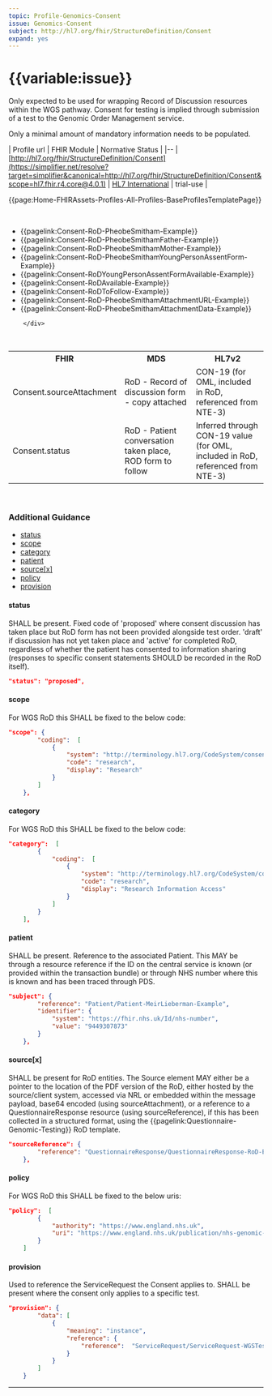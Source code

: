 ```yaml
---
topic: Profile-Genomics-Consent
issue: Genomics-Consent
subject: http://hl7.org/fhir/StructureDefinition/Consent
expand: yes
---
```


# {{variable:issue}}

Only expected to be used for wrapping Record of Discussion resources within the WGS pathway. Consent for testing is implied through submission of a test to the Genomic Order Management service.

Only a minimal amount of mandatory information needs to be populated. 

| Profile url | FHIR Module | Normative Status |
|--
| [http://hl7.org/fhir/StructureDefinition/Consent](https://simplifier.net/resolve?target=simplifier&canonical=http://hl7.org/fhir/StructureDefinition/Consent&scope=hl7.fhir.r4.core@4.0.1) | [HL7 International]() | trial-use |

{{page:Home-FHIRAssets-Profiles-All-Profiles-BaseProfilesTemplatePage}}

<div id="Examples" class="tabcontent">
            <br />
            <ul>
            <li> {{pagelink:Consent-RoD-PheobeSmitham-Example}} </li>
            <li>  {{pagelink:Consent-RoD-PheobeSmithamFather-Example}} </li>
            <li> {{pagelink:Consent-RoD-PheobeSmithamMother-Example}} </li>
            <li> {{pagelink:Consent-RoD-PheobeSmithamYoungPersonAssentForm-Example}} </li>
            <li>  {{pagelink:Consent-RoDYoungPersonAssentFormAvailable-Example}} </li>
            <li> {{pagelink:Consent-RoDAvailable-Example}} </li>
            <li> {{pagelink:Consent-RoDToFollow-Example}} </li>
            <li> {{pagelink:Consent-RoD-PheobeSmithamAttachmentURL-Example}} </li>
            <li> {{pagelink:Consent-RoD-PheobeSmithamAttachmentData-Example}}</li>
            </ul>
    
        </div>

<div id="Mappings" class="tabcontent">
<br>
                <table class="assets">
                    <tr><th>FHIR</th><th>MDS</th><th>HL7v2</th></tr>
                    <tr><td>Consent.sourceAttachment</td><td>RoD - Record of discussion form - copy attached</td><td>CON-19 (for OML, included in RoD, referenced from NTE-3)</td></tr>
                    <tr><td>Consent.status</td><td>RoD - Patient conversation taken place, ROD form to follow</td><td>Inferred through CON-19 value (for OML, included in RoD, referenced from NTE-3)</td></tr>
                </table>
        </div>


<br>

<h3 id='non-fql-header'> Additional Guidance </h3>

- <a href="#status">status</a>
- <a href="#scope">scope</a>
- <a href="#category">category</a>
- <a href="#patient">patient</a>
- <a href="#source">source\[x\]</a>
- <a href="#policy">policy</a>
- <a href="#provision">provision</a>

<a name="status"></a>
<h4 class='additional-Guidance-Submenu'> status </h4>
SHALL be present. Fixed code of 'proposed' where consent discussion has taken place but RoD form has not been provided alongside test order. 'draft' if discussion has not yet taken place and 'active' for completed RoD, regardless of whether the patient has consented to information sharing (responses to specific consent statements SHOULD be recorded in the RoD itself).

```json
"status": "proposed",
```

<a name="scope"></a>
<h4 class='additional-Guidance-Submenu'> scope </h4>
For WGS RoD this SHALL be fixed to the below code:

```json
"scope": {
        "coding":  [
            {
                "system": "http://terminology.hl7.org/CodeSystem/consentscope",
                "code": "research",
                "display": "Research"
            }
        ]
    },
```

<a name="category"></a>
<h4 class='additional-Guidance-Submenu'> category </h4>
For WGS RoD this SHALL be fixed to the below code:

```json
"category":  [
        {
            "coding":  [
                {
                    "system": "http://terminology.hl7.org/CodeSystem/consentcategorycodes",
                    "code": "research",
                    "display": "Research Information Access"
                }
            ]
        }
    ],
```

<a name="patient"></a>
<h4 class='additional-Guidance-Submenu'> patient </h4>
SHALL be present. Reference to the associated Patient. This MAY be through a resource reference if the ID on the central service is known (or provided within the transaction bundle) or through NHS number where this is known and has been traced through PDS.

```json
"subject": {
        "reference": "Patient/Patient-MeirLieberman-Example",
        "identifier": {
            "system": "https://fhir.nhs.uk/Id/nhs-number",
            "value": "9449307873"
        }
    },
```

<a name="source"></a>
<h4 class='additional-Guidance-Submenu'> source[x] </h4>
SHALL be present for RoD entities. The Source element MAY either be a pointer to the location of the PDF version of the RoD, either hosted by the source/client system, accessed via NRL or embedded within the message payload, base64 encoded (using sourceAttachment), or a reference to a QuestionnaireResponse resource (using sourceReference), if this has been collected in a structured format, using the {{pagelink:Questionnaire-Genomic-Testing}} RoD template.

```json
"sourceReference": {
        "reference": "QuestionnaireResponse/QuestionnaireResponse-RoD-Example"
    },
```

<a name="policy"></a>
<h4 class='additional-Guidance-Submenu'> policy </h4>
For WGS RoD this SHALL be fixed to the below uris:

```json
"policy":  [
        {
            "authority": "https://www.england.nhs.uk",
            "uri": "https://www.england.nhs.uk/publication/nhs-genomic-medicine-service-record-of-discussion-form"
        }
    ]
```

<a name="provision"></a>
<h4 class='additional-Guidance-Submenu'> provision </h4>
Used to reference the ServiceRequest the Consent applies to. SHALL be present where the consent only applies to a specific test.

```json
"provision": {
        "data": [
            {
                "meaning": "instance",
                "reference": { 
                    "reference":  "ServiceRequest/ServiceRequest-WGSTestOrderForm-Example"
                }
            }
        ]
    }
```
---